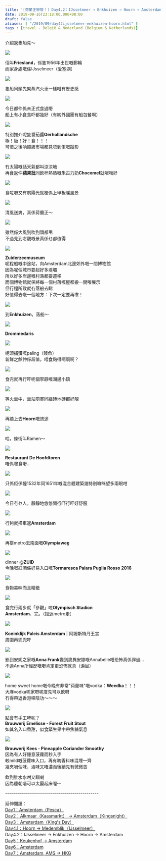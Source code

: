 ```yaml
---
title: '[荷蘭正呀喂！] Day4.2：IJsselmeer → Enkhuizen → Hoorn → Amsterdam'
date: 2019-09-16T23:18:00.000+08:00
draft: false
aliases: [ "/2019/09/day42ijsselmeer-enkhuizen-hoorn.html" ]
tags : [travel - België & Nederland (Belgium & Netherlands)]
---
```


介紹返隻船先～  

![](https://2qg1hw.ch.files.1drv.com/y4m7y0E4KHCSKQ5c-EXZahJZINlaKaJs2wGiLjUqM5jkS9mlvLgbGfi8c0TTFzKlQcx4wYEYWoQuO7SpqsmU0PBduWVUlAME7kESipFO1eJCd1KwvWd5is192WwjInaWpbrpf_-WXUO-TqwqJUzqKJ8u4IgtiQKQ8Fg6pg6wKeZenP5DPQvR3SyQAcuJtJzgGumfUM0-C3gBVAJmvbuZP4-Hw?width=660&height=495&cropmode=none)

佢叫**Friesland**，係隻1956年出世嘅郵輪  
而家身處嘅係IJsselmeer（愛塞湖）  

![](https://3qeaew.ch.files.1drv.com/y4m7N6Hp1RdQ7L-sVjFSVE37E-jAJxZ6nDY2Pq240iVJigUIZi8cPIzSu0bMhhuxkJE2TSNF0AFSILMecT_sEcP05FYdPMTz6CcX659CdHWaRzIbXvViiWx7ZK78c044rsrZ-MC3X6HPa-7aF5Vp32h5YMyaz1f8B8v2xExGZ6a7szVBJHcnWQ4_eRxt42p6w1dz0l7OBq_cKimFSD3DRuLzw?width=660&height=495&cropmode=none)

隻船同頭先架蒸汽火車一樣咁有歷史感  

![](https://2ghrca.ch.files.1drv.com/y4mggzteOAPkbBI4RU3uWkKK7WuLIq43Nvrd1_KSI70EIquaFFS8FXXArIWjG8KAMbqE_C3eC2_MD7iS8tWeXd_ppwLWKDf89w6jfIq07friNgxVHHxWTLBo9wwKg3nlTMbGaD3BmiaV8grgdKXySylo-RlT8hfFExkXzu98lA0qLs3m4_X_JlmpvQQBaWhLdviSApmr1QDIkfYEM7CXZX72A?width=660&height=495&cropmode=none)

今日都仲係未正式食過嘢  
船上有小食食吓都幾好（有啲外國團有船包餐啊）  

![](https://2ahrca.ch.files.1drv.com/y4mL7KpmbcMUW7X9H22Oirj5CHDTJTKI_PphGIDiHFA1ewWFuMD0mAqTZWPGWHNVmtSrSD5a-feFQ0VFA7gAwchmp7Z2C04qoeGhiC2dFNwvVy3h-aiV2bz4zUfhWjR34ZwfKM-vtnjBgUQfWTflAB07HQfZR_gO9BK8_ucRvzb__GIN-w8fi6_6JbP-Te_W94y2OjA4cehqY4Csqa4kI9egw?width=495&height=660&cropmode=none)

特別推介呢隻番茄醬**Oerhollandsche**  
極！級！好！食！！！  
可惜之後响超級市場都見唔到佢嘅蹤影  

![](https://3aeaew.ch.files.1drv.com/y4mhGoOg3t8h-9Rhg-nLo9_kjjDVz0LNuiS7KV8m2LcRC931grKYUsH0faAnq8sTEvHL1GzoJfnDI6Ap9EDxCaAoHMMRlECXMaQNEwhHhtv5_YO6f4YTBWKIRLKEpKTVZpMt0nZgZQtj3y11v273kvug6bYDyDPcYGXVTus-Z1RERahJMUzTvwrF_0F1eTKvU9CV1FonOnKGvmKMfmx_LXoCQ?width=660&height=495&cropmode=none)

冇太陽嘅話天氣都叫涼涼地  
再食返件**蘋果批**同飲杯熱熱嘅朱古力奶**Chocomel**就啱啱好  

![](https://1whrca.ch.files.1drv.com/y4mu6Ggwg6q2Hor6vp2cBqICSemSOMsORchOAMSKkeaGb3ZsocbPPEl79VsQW3iWQcLmCGd6oOAiZWRwVzbxLePH5kSMAML74nuB51wecUrO-Z0vgbOvt-CeoCTXoh6WjGXA8LBhu62Ti4t6yQ_VFLv4907B7weUEIMvvuJ4IT2qsuazdcPfLcx-wx-OaL_JuvTbZeRI0RiZlzGsGI2MRc-_A?width=660&height=495&cropmode=none)

食咗嘢又有啲陽光就梗係上甲板睇風景  

![](https://3ahrca.ch.files.1drv.com/y4mMBnfZ8NYaFdhUudZUBTuCrcWIaEjI-u-Uw5dwouXNQyDPjlKswNeKA4gDG18DasKf8BXVVfZbh6mUNHYfjgPO9JXC_LPLsD3ufio_sKlOyHPfDL4wcn6PgGy2hZKx52rvHe0HVWUdp1M-Xiyk2_f_xAXlcSexSpZpV15NFksMBsRUSfAsbIcxiMMVOhlwXXpP9FrM1OLfz7dmthN83VUQg?width=495&height=660&cropmode=none)

清風送爽，真係荷蘭正～  

![](https://bna6bg.ch.files.1drv.com/y4moKdXRBjpUyxmxrb6YmCz3u6VYKCMv8h8IioZlVz-sNkwbjO8I-GRcQ3RoEeFvjiNsgMMEhUjjRPQspVk7uy14yiP4-gHu6A83BCFHOyzO01l_vqeePpFBX3Zf74Rt7UPLiVhGIDSMroli0F08PqcmdqtIEct_MWzADnuWZonmHYAdfhzp0iLYaTIVePGorovTpur60XbwQ2tU0eaMNwlyA?width=660&height=495&cropmode=none)

雖然係大風到吹到頭都甩  
不過見到咁靚嘅景真係乜都值得  

![](https://ehyfpg.ch.files.1drv.com/y4mcJ2FOMlRlEqoHJznDfyjI4AXRfnYeES1MT1korLUhtFQnxk3pBz5m8ZmsS7nPabncKIqtqCvSJzWSx7fGCQpdMYCjFB0qvsxU-g-ul1wXsGc41BiR8NMf04spZs9CcCbHItaDYcyEbfDoGkU2VOl_wmLYpCDeX3PKH9mXW7thT97Ob4LxC4tDlTTIcUHoAXlXGUitdVNdYzz5G9HVW27kQ?width=660&height=495&cropmode=none)

**Zuiderzeemuseum**  
呢程船嘅中途站，向Amsterdam北邊郊外嘅一間博物館  
因為呢個城市要起好多堤壩  
所以好多岸邊嘅村落都要遷移  
而個博物館就係將每一個村落嘅屋都搬一間嚟展示  
但行程所致就冇落船去睇  
好值得去嘅一個地方：下次一定要再嚟！  

![](https://c3yfpg.ch.files.1drv.com/y4m4SbIq-TGBbXx8n-w9VNIdcJq48b3JWllpCYHjCHnbzKpkZuWfGhg9w3OHyeDvt1DLEgwRmqHTR-DiJPLfWLkg2u2a3-kuZm9EB8nfg-q6lS62xdRwfgOEk51quVhTRB7YQPuSqOISp3wMa_bnzcOPVasqE61mAEiuCXFKH6g7p23Sq62-kxhdW1rUgXF6lHEQ4ckz9091fyMo-sB-8_2-Q?width=660&height=495&cropmode=none)

到**Enkhuizen**，落船～  

![](https://c3ytia.ch.files.1drv.com/y4mMzDZP7SX4NAvXw_14C-mWUgLMNr6KZmi7uwsmFjuSm1wq90_AQZRDKAPzJQTf1YjNCo9bJ3O9mbsdlxSXRKNk28Rx_URxRAlPUnki-Mau3fOc6GV0EDADiQ5Zu9zSOl79ZNa_YuGiBrDLy2V0KS_hGhDX0pmf3olV8Ysf7SmtVZlwWSldzVGrtmAC_lkUO755OwKWwV3OG-wjfs5G_I0sA?width=660&height=495&cropmode=none)

**Drommedaris**  

![](https://ehbp5q.ch.files.1drv.com/y4m0d3T-LCh6iKs57Xej2yveN7YEV_W8mYLL4M6pXk8LJKrvGahlEstXmPF4lSqIkMNjvD3Dtb2HVPHCQbfX0gvjQoYp_VkXPyt71sy4i_DkDUEDF_JmZy1f9acgRtCsdLAlxo_CsdkZqcYEk0msh_ixCtZh743tCbU0RJRTyeQag-h_3hSIYSEns-q1QMVRzHMPzeiyKWLY7y1jcz19QjEng?width=660&height=495&cropmode=none)

呢頭捕獲嘅paling（鰻魚）  
新鮮之餘仲係超值，唔食點得啊啊啊？  

![](https://dnbp5q.ch.files.1drv.com/y4mKo28ZEwroD4puAYKp2MGUK7LXEYW6lEeK2sIPOBVV8NuyGeL7HS3omKWuLgXlc_gD7L0mvF_z5PnouyL7T_xCm8hxz02zYsueGYkmN72UOIQv6sjMFz8Ntbh7HAqn96N4UUB8Maghrnx1QkPs1AHhKy8aU_B4w41GMXRjvX9vgK5YtKhUhMhalo9he-06U5pb08NX5sOMcObLNdCj6uKSg?width=660&height=495&cropmode=none)

食完就再行吓呢個寧靜嘅湖邊小鎮  

![](https://b3zjcq.ch.files.1drv.com/y4mVA_e2oG3a8VvcLczEbraxzhRMfLUZdJwgAGK5SJwg1Z6kiOTSAyi5YWr5EIyodEBy-0MO6uf8QoiqQetBYwGFv4xbu6-k1ZrofkuWwPdLmpGUuJUC6UxfpOf3SkDFyi-PELyHXVj5-JPfSXYSkYePjdNTLSol1kUW-43CueBZz1YnNupO3U-bFcfXso8bK0Gq83rJiXjzaYqSFqfYiW-jA?width=660&height=495&cropmode=none)

等火車中，車站啲畫同牆磚地磚都好靚  

![](https://cnzjcq.ch.files.1drv.com/y4mBvkUC9krMlgdJPtAzx7rjSVt2kc4XuBBYi0MGaToO-9Aq3ci8YwYkz0PFBfaNTyPtho7cWUVfcUqWVt4dnVkhmwvBAnmqcOVUKfO4kkBMSj42SWoIfG48RPwcaWEfzrEZV0IRs8AEcN9n3l-JfU5a_g9m4hja7zgD8bo390uh3p9cB1RnqSLOf7QO--U-5aiaZvTiL6C_knNPCCSFF64-g?width=660&height=495&cropmode=none)

再踏上去**Hoorn**嘅旅途  

![](https://b3zckg.ch.files.1drv.com/y4mT9_U2cHnvjkqyuOGFs_HZ5dYVyF9ywHgnGV1CZEazzydDZ5V-pZSzPY1n_BcHZ-plUGvdnqfmf7YAukWZiIe008W7CtFd_zZCI1GM_kCkrFkfep_K43TeORTsA8dOiFFW4r2Oj_kkde12fXrNOWnEgXdaiUdYNtOvV98cwrYZ74JDNkj6oF8BjlHxkF5c-db-oYg9XsHSu-flUoiqdBdBQ?width=660&height=495&cropmode=none)

哈，條街叫Ramen～  

![](https://dhbbtq.ch.files.1drv.com/y4mV6hvhs_2qDt5lhtHkVXneav2ZljIuXLJt7C131rMW9RJ8eHwAt7unvVe4nRTkF9p2LtRMXLCVxaobu3LRqAyWPstCI9MKzxSyyd-1c497qaqRjWbbQZzF1VpJ_1Z_GYqwAToqEiXUydsGR3hxvovtEg_c1MCAllgtBqSxDcC2VRSf3rUYK3rVj2ssndIoxLd7XpqYTwSoFkupC5bNJ9m9w?width=495&height=660&cropmode=none)

**Restaurant De Hoofdtoren**  
唔係嚟食嘢...  

![](https://b3asew.ch.files.1drv.com/y4miulZXxhFpmjVygv9o9Vl1BvxjDCm-p1cqiBciAYLUA47WdykUURyuw2iypUjTBeqa9jJ8f1cD2XbOPWIIYFa6t4PqQZDio3-BrVDARn1H6SdRIIwAMmElwHZbyIl6folC9N1Pex_cb6oHPyiAmWf0BUmElj8t6BSdX50WOlFrYGDc0iiy_65P7J6wh15vnckLqot9p7rRq1Nt0D_mjPJ6w?width=495&height=660&cropmode=none)

只係佢係幢1532年同1651年嘅混合體建築幾特別嘛咪望多兩眼咁  

![](https://dxasew.ch.files.1drv.com/y4m-GIGl2v1gYjXm10jVSdFFoAa8uheIQhx1bHTZEsaDHDjeftmGpzEOG4xmux87wRkRhea6NPiXxN250I_hKvWqso1zf_qn3Kvc3dk417AAfz1H5Xqgtoyp9D0i7FFzwocNfwn5ny9yEZ_8IDWeibajYWqqx5xPaXoRxGhXhnnFH-eVDXI_8nOPSJY7pquLPGt-gVGg9mReCR15jVa-8OfkQ?width=660&height=495&cropmode=none)

今日冇乜人，靜靜地悠悠閒行吓行吓好舒服  

![](https://dxb3ng.ch.files.1drv.com/y4msBQjWPByfsrG6pkgv5QbhjgoPVUtFIfg1SVrN-cQ898juqjgEW1t7m3Shhl2IZmxYFpj_WTV_uezuMg6nQR53A1hkUQLNgr7t4JV2RQNL9ruVHZXwWRk__VZvyRh0FwjaBPTKlWcnjm0f44DY6rNezpcyfDif2lAmP1u4RMJ2DR4yV4QG-mUjwZ8XyHgqnK8u4_9BSeebi3dR0XcxmF9vQ?width=660&height=495&cropmode=none)

行夠就搭車返**Amsterdam**  

![](https://exb3ng.ch.files.1drv.com/y4mCSUkPNURJEpqVvyzI-85AA9aKce0VllBWTmhHJ9Fub3h3TkohLoHfm_mNlC-At-BWt8jZA430Xykr-E97Qo3HBMDgN1jX9L5qmKJJ7W4WRUqueXrjQeZBoj5tTjS2sS0e-LKCc1lsDEPFjsFLFAgGyK2zAioHYmEl3gu6GymEJndMil4GjQ3Xv4Y59ryivieLCDfJbd2zryFZ30rXvXJDw?width=660&height=495&cropmode=none)

再搭metro去南面嘅**Olympiaweg**  

![](https://y3oicq.ch.files.1drv.com/y4mivotjU7udw7Dp7QnUvzbR1Z37bRqWRpDBsJCV7PhUxZylCPx1H5nBJhk1cjM7of19xJrgBXtGp_kNXuyjyuVJbC2tQQay0q9nqWabLvs_EENHLb4BIFEWSN2Cv1j1jDUshtjlhHZq4-whk0sFcxSH4QNJqqoZcSnDeLVwB4zfpd6bxOtPPcY3CBOpA-8Ygh8mkSh3bSYBr8-WpLZqwS0dA?width=660&height=495&cropmode=none)

dinner @**ZUID**  
今晚嘅紅酒係好易入口嘅**Tormaresca Paiara Puglia Rosso 2016**  

![](https://z3oicq.ch.files.1drv.com/y4m_HQYpHZKZYkRCSo8Z7h7r57w2bRDZVvP4ulaSy595ABViBAv1uwL2ubqPowWIHlS80mvd78PAokLJ2UzwCbArHfUoJ1CvQNef2ZxKCJr_cIc4G6MZUSK1AXyUY6ePhxkAs9_s73XJBpJZ6yYh0B38QsVpC8BFZ0yO29Q3RcS-cACU8D32mP9X1pIJa4ME68rU-COS7xJKheqFla4nVijNQ?width=660&height=495&cropmode=none)

食物美味而且精緻  

![](https://xxptqa.ch.files.1drv.com/y4m0aB735Y3joXdZMZkyC-z3Mv9c-aJobyU3AbXRC8E5vS_jiobbrQ8QmM2DHOmN_fE28DizTnxRJiIKIP4nImjuNvAF-OJpxh5k-r3Q1i0TGn364z80Wpz2l7bcdu9fNWaGhNNDAif25VTez8OycOVNJ-qVOvM-ZSwASTsn_DC0mCIUXsCDu3IWFbEzLuB7QQT1MedVEsdcqwS5L422IJ1hw?width=660&height=495&cropmode=none)

食完行兩步就「參觀」咗**Olympisch Stadion Amsterdam**，完。（搭返metro走）  

![](https://z3ptqa.ch.files.1drv.com/y4mulCVTplJX5g79CoErmPgnC607nyADLytn6Nw98GsePBnySnj76PzDju815MCEEzfb4wjlMw1UvHEteQ0za6Y-vBiZCAUGIxc_53cY6qw2FApoEdC-RedjACdoLalrZIp5Dti9T7CfrxZH9npGbRJOVVXAa34NxKxn8zm8ExBKI2n6wplxYSkl5Ju6krT87y-cCuPW4uATgqQ7P6tj4y0lg?width=660&height=495&cropmode=none)

**Koninklijk Paleis Amsterdam** | 阿姆斯特丹王宮  
周圍再兜兜吓  

![](https://znptqa.ch.files.1drv.com/y4mnN9WnjM4122djAdrUdprohl1Yky3Intwfl9KRWABlc7Lx9sUEPKleAIYMBXFZM_Ln_-XJEYU6JXc8dwWM-GXEE5EL0JM_OaG7dpzXYZfxa8Itgl5xCbNfwxBEpLH2p0lC7JcVmANeAIymkFCJsuxWKZi3oXQOPsZC8sb0rbhZyuaOFKUm4UtZXn2h8lsu9-E7kECOlpJb6WGK5QV7qnUUA?width=495&height=660&cropmode=none)

影到安妮之家嘅**Anna Frank**變到詭異安娜嘅Annabelle咁恐怖真係罪過...  
不過Anna所經歷嘅嘢肯定更恐怖就真（淚目）  

![](https://zxptqa.ch.files.1drv.com/y4mAcJqYdX1RlLe1Hubdeh07exlXktTHPx7jQQ6yyS8e12e8jTXU8wqn8vGKvK9Y6ARzTPf1xogdupzsMJLMRj7fDx3DCHWq12XEch0xNM4LWbN05cmZAahuz1kx4Jscx-JM2T5VMhzrrcziWgiRXJvl05TJqyHepr76stlGFMUmBGgNuXLcddGkKqXkCmsiJMB8tgsLx7YL00bwLaonlkykA?width=495&height=660&cropmode=none)

home sweet home嘅今晚有非常"荷蘭味"嘅vodka：**Weedka**！！！  
大麻vodka呢家嘢呢度先可以飲呀  
冇得帶返香港㗎陰功～～～  

![](https://xxowqw.ch.files.1drv.com/y4mzjtM2DvbGHtTnguy67-ekRkay08a95OIbp-1A8AV3-LxIqAL7NQutmj3A18zoexr94VI5vzBtKz25YyKn1UFgTxEoQIaFhOoPecB5KnMZfhmCxDr5-IIt29h1yHFWqoLdBwtSh3LyWXQ5UKKkoH_TdAEwk7Oxs17JstUDqB8NHhSJNS-cy-wy34_vvRL9AmhON6oCL5LCf0f8N0XOZiFNg?width=495&height=660&cropmode=none)

點會冇手工啤呢？  
**Brouwerij Emelisse - Forest Fruit Stout**  
如其名入口香甜，似食緊生果中帶焦糖氣息  

![](https://zhowqw.ch.files.1drv.com/y4mf9QsOqXb4PyniwgSYtAYbCAXyabwfLAEX1w9Ztv0DZQWzK8U3-14Cy3JOCi2oQj1E3DMT07-QPwHnCHGbSSu0imdxFPYRVwbf_THEHpx9Ysjl_1hthSdhAYoH-wmqYFk2IppLnGjtE27rvbvC3vDhVkOJb0KdixTbDQcvCQ9PXHsMj2LsgRu_A-l-zDgIbyOzTfKHs_nArmzx-udUA7lqA?width=495&height=660&cropmode=none)

**Brouwerij Kees - Pineapple Coriander Smoothy**  
因為有人好鍾意菠蘿而秒入手  
較mild嘅菠蘿味入口，再有啲香料味混埋一齊  
幾夾喎個味，酒味又唔濃而後續先有微微苦  
  
  
飲到肚水水咁又瞓喇  
因為聽朝唔可以太晏起床喔～  
  
  
\-----------------------------------------------  
  
延伸閱讀：  
[Day1：Amsterdam（Pesca）](https://www.hidie.net/2019/07/day1amsterdampesca.html)  
[Day2：Alkmaar（Kaasmarkt） → Amsterdam（Kingsnight）](https://www.hidie.net/2019/07/day2alkmaarkaasmarkt-amsterdamkingsnight.html)  
[Day3：Amsterdam（King's Day）](https://www.hidie.net/2019/07/day3amsterdamkings-day.html)  
[Day4.1：Hoorn → Medemblik（IJsselmeer）](https://www.hidie.net/2019/08/day41hoorn-medemblikijsselmeer.html)  
Day4.2：IJsselmeer → Enkhuizen → Hoorn → Amsterdam  
[Day5：Keukenhof → Amsterdam](https://www.hidie.net/2019/09/day5keukenhof-amsterdam.html)  
[Day6：Amsterdam](https://www.hidie.net/2019/10/day6amsterdam.html)  
[Day7：Amsterdam, AMS → HKG](https://www.hidie.net/2019/10/day7amsterdam-ams-hkg.html)